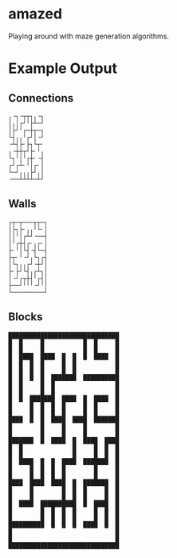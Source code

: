 # amazed
Playing around with maze generation algorithms.

# Example Output

## Connections

    ╷╶┐╶┬┬┐╷╶┐
    │╷│┌┘╵├┴─┘
    │├┘╵┌─┼┬─┐
    └┤╷╷╵┌┘│╶┘
    ╶┴┤├╴├┐└┬╴
    ╷╶┼┼┬┘├╴╵╷
    └┐╵│╵┌┼╴╶┤
    ┌┘┌┴╴╵│┌╴│
    └─┘╷╷╷├┘╷│
    ╶──┴┴┴┴─┴┘

## Walls

    ┌┬─┬───┬┬─┐
    │├┐├╴╷╷╵└╴│
    ││╵│┌┴┘╶──┤
    │╵┌┼┤┌╴╷┌╴│
    ├╴╵│└┤╶┤└─┤
    ├┬╴╵╶┘╷└┐┌┤
    │└┐╷╷┌┘╶┼┘│
    ├╴├┘└┤╷┌┴┐│
    │╶┘┌┬┼┤╵┌┤│
    ├──┘╵╵╵╶┘╵│
    └─────────┘

## Blocks    
    
    ███████████████████████████████
    █  █     █           █  █     █
    █  █     █           █  █     █
    █  ████  ████  █  █  █  ████  █
    █  █  █  █     █  █           █
    █  █  █  █     █  █           █
    █  █  █  █  ███████  ██████████
    █  █     █  █                 █
    █  █     █  █                 █
    █  █  ███████  ████  █  ████  █
    █     █  █  █  █     █  █     █
    █     █  █  █  █     █  █     █
    ████  █  █  ████  ████  ███████
    █        █     █     █        █
    █        █     █     █        █
    ███████  █  ████  █  ████  ████
    █  █              █     █  █  █
    █  █              █     █  █  █
    █  ████  █  █  ████  ███████  █
    █     █  █  █  █        █     █
    █     █  █  █  █        █     █
    ████  ████  ████  █  ███████  █
    █     █        █  █  █     █  █
    █     █        █  █  █     █  █
    █  ████  ██████████  █  ████  █
    █        █  █  █  █     █  █  █
    █        █  █  █  █     █  █  █
    ██████████  █  █  █  ████  █  █
    █                             █
    █                             █
    ███████████████████████████████
